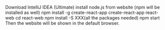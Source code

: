 Download IntelliJ IDEA (Ultimate)
install node.js from website (npm will be installed as well)
npm install -g create-react-app
create-react-app react-web
cd react-web
npm install -S XXX(all the packages needed)
npm start
Then the website will be shown in the default browser.
